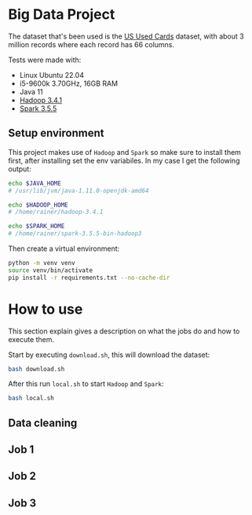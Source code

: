 # Big Data Project
The dataset that's been used is the [US Used Cards](https://www.kaggle.com/datasets/ananaymital/us-used-cars-dataset) dataset, with about 3 million records where each record has 66 columns.

Tests were made with:
- Linux Ubuntu 22.04
- i5-9600k 3.70GHz, 16GB RAM
- Java 11
- [Hadoop 3.4.1](https://www.apache.org/dyn/closer.cgi/hadoop/common/hadoop-3.4.1/hadoop-3.4.1.tar.gz)
- [Spark 3.5.5](https://www.apache.org/dyn/closer.lua/spark/spark-3.5.5/spark-3.5.5-bin-hadoop3.tgz)

## Setup environment
This project makes use of `Hadoop` and `Spark` so make sure to install them first, after installing set the env variabiles. In my case I get the following output:
```bash
echo $JAVA_HOME
# /usr/lib/jvm/java-1.11.0-openjdk-amd64

echo $HADOOP_HOME
# /home/rainer/hadoop-3.4.1

echo $SPARK_HOME
# /home/rainer/spark-3.5.5-bin-hadoop3
```

Then create a virtual environment:
```bash
python -m venv venv
source venv/bin/activate
pip install -r requirements.txt --no-cache-dir
```

# How to use
This section explain gives a description on what the jobs do and how to execute them.

Start by executing `download.sh`, this will download the dataset:
```bash
bash download.sh
```
After this run `local.sh` to start `Hadoop` and `Spark`:
```bash
bash local.sh
```

## Data cleaning
## Job 1
## Job 2
## Job 3